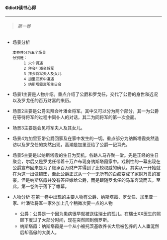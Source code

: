 #### 《Idiot》读书心得
***

>###### 第一卷

* 场景分析

      本卷共分为五个场景
      分别是：
           1 火车偶遇
           2 拜会叶潘金将军
           3 拜会将军夫人及女儿
           4 加里亚家中遭遇
           5 纳斯塔霞寓所生日会
 * 场景1主要是人物介绍。重点介绍了公爵和罗戈任，交代了公爵的身世和近况以及罗戈任的百万财富的来历。
 * 场景2主要是公爵去拜会叶潘金将军。其中又可以分为两个部分，其一为公爵在等待将军的过程中同仆人的对话，其二为同将军的第一次会面。
 * 场景3主要是会见将军夫人及其女儿。
 * 场景4为加里亚带公爵回家及在家中发生的一切。重点部分为纳斯塔霞突然造访以及罗戈任的突然出现，高潮是加里亚给了公爵一记耳光。
 * 场景5主要是以纳斯塔霞的生日为契机，各路人马齐聚一堂。先是正经的生日聚会，尔后又是罗戈任带着十万卢布现身纳斯塔霞家中。戏剧性的一幕出现在公爵宣布回来是为了继承百万财产并得到了比较权威的确认。其实从一开始就在为这一出做铺垫，至此公爵正式从一个一无所有的白痴变成了家财万贯的富豪。但是纳斯塔霞并没有答应嫁给公爵，而是跟随罗戈任的马车奔流而去。至此，第一卷终于落下了帷幕。

* 人物分析
      在第一卷中出现的主要人物有公爵、纳斯塔霞、罗戈任、加里亚一家、叶潘钦将军一家外加上几个稍微次要一点的人物
  * 公爵：公爵是一个因为患病很早就被送往瑞士的孤儿。在瑞士XX医生的照顾下度过了大部分时间，现在突然回到俄罗斯。
  * 纳斯塔霞：纳斯塔霞是一个从小被托茨基收养长大后被包养的人人垂涎然后却高傲的大美人。
